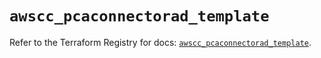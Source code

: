 # `awscc_pcaconnectorad_template`

Refer to the Terraform Registry for docs: [`awscc_pcaconnectorad_template`](https://registry.terraform.io/providers/hashicorp/awscc/0.70.0/docs/resources/pcaconnectorad_template).
